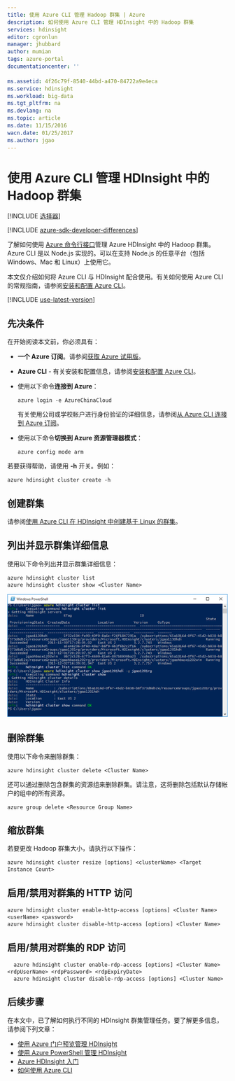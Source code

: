 ```yaml
---
title: 使用 Azure CLI 管理 Hadoop 群集 | Azure
description: 如何使用 Azure CLI 管理 HDInsight 中的 Hadoop 群集
services: hdinsight
editor: cgronlun
manager: jhubbard
author: mumian
tags: azure-portal
documentationcenter: ''

ms.assetid: 4f26c79f-8540-44bd-a470-84722a9e4eca
ms.service: hdinsight
ms.workload: big-data
ms.tgt_pltfrm: na
ms.devlang: na
ms.topic: article
ms.date: 11/15/2016
wacn.date: 01/25/2017
ms.author: jgao
---
```


# 使用 Azure CLI 管理 HDInsight 中的 Hadoop 群集
[!INCLUDE [选择器](../../includes/hdinsight-portal-management-selector.md)]

[!INCLUDE [azure-sdk-developer-differences](../../includes/azure-sdk-developer-differences.md)]

了解如何使用 [Azure 命令行接口](../xplat-cli-install.md)管理 Azure HDInsight 中的 Hadoop 群集。Azure CLI 是以 Node.js 实现的。可以在支持 Node.js 的任意平台（包括 Windows、Mac 和 Linux）上使用它。

本文仅介绍如何将 Azure CLI 与 HDInsight 配合使用。有关如何使用 Azure CLI 的常规指南，请参阅[安装和配置 Azure CLI][azure-command-line-tools]。

[!INCLUDE [use-latest-version](../../includes/hdinsight-use-latest-cli.md)]

## 先决条件
在开始阅读本文前，你必须具有：

* **一个 Azure 订阅**。请参阅[获取 Azure 试用版](https://www.azure.cn/pricing/1rmb-trial/)。
* **Azure CLI** - 有关安装和配置信息，请参阅[安装和配置 Azure CLI](../xplat-cli-install.md)。
* 使用以下命令**连接到 Azure**：

    ```
    azure login -e AzureChinaCloud
    ```

    有关使用公司或学校帐户进行身份验证的详细信息，请参阅[从 Azure CLI 连接到 Azure 订阅](../xplat-cli-connect.md)。
* 使用以下命令**切换到 Azure 资源管理器模式**：

    ```
    azure config mode arm
    ```

若要获得帮助，请使用 **-h** 开关。例如：

```
azure hdinsight cluster create -h
```

## 创建群集
请参阅[使用 Azure CLI 在 HDInsight 中创建基于 Linux 的群集](./hdinsight-hadoop-create-linux-clusters-azure-cli.md)。

## 列出并显示群集详细信息
使用以下命令列出并显示群集详细信息：

```
azure hdinsight cluster list
azure hdinsight cluster show <Cluster Name>
```

![HDI.CLIListCluster][image-cli-clusterlisting]

## <a name="delete-clusters"></a> 删除群集
使用以下命令来删除群集：

```
azure hdinsight cluster delete <Cluster Name>
```

还可以通过删除包含群集的资源组来删除群集。请注意，这将删除包括默认存储帐户的组中的所有资源。

```
azure group delete <Resource Group Name>
```

## <a name="scale-clusters"></a> 缩放群集
若要更改 Hadoop 群集大小，请执行以下操作：

```
azure hdinsight cluster resize [options] <clusterName> <Target Instance Count>
```

## <a name="enabledisable-http-access-for-a-cluster"></a> 启用/禁用对群集的 HTTP 访问
```
azure hdinsight cluster enable-http-access [options] <Cluster Name> <userName> <password>
azure hdinsight cluster disable-http-access [options] <Cluster Name>
```

## 启用/禁用对群集的 RDP 访问
```
  azure hdinsight cluster enable-rdp-access [options] <Cluster Name> <rdpUserName> <rdpPassword> <rdpExpiryDate>
  azure hdinsight cluster disable-rdp-access [options] <Cluster Name>
```

## 后续步骤
在本文中，已了解如何执行不同的 HDInsight 群集管理任务。要了解更多信息，请参阅下列文章：

* [使用 Azure 门户预览管理 HDInsight][hdinsight-admin-portal]
* [使用 Azure PowerShell 管理 HDInsight][hdinsight-admin-powershell]
* [Azure HDInsight 入门][hdinsight-get-started]
* [如何使用 Azure CLI][azure-command-line-tools]

[azure-command-line-tools]: ../xplat-cli-install.md
[azure-create-storageaccount]: ../storage/storage-create-storage-account.md
[azure-purchase-options]: https://www.azure.cn/pricing/overview/
[azure-member-offers]: https://www.azure.cn/pricing/member-offers/
[azure-trial]: https://www.azure.cn/pricing/1rmb-trial/

[hdinsight-admin-portal]: ./hdinsight-administer-use-management-portal.md
[hdinsight-admin-powershell]: ./hdinsight-administer-use-powershell.md
[hdinsight-get-started]: ./hdinsight-hadoop-linux-tutorial-get-started.md

[image-cli-account-download-import]: ./media/hdinsight-administer-use-command-line/HDI.CLIAccountDownloadImport.png
[image-cli-clustercreation]: ./media/hdinsight-administer-use-command-line/HDI.CLIClusterCreation.png
[image-cli-clustercreation-config]: ./media/hdinsight-administer-use-command-line/HDI.CLIClusterCreationConfig.png
[image-cli-clusterlisting]: ./media/hdinsight-administer-use-command-line/HDI.CLIListClusters.png "列出并显示群集"

<!---HONumber=Mooncake_0120_2017-->